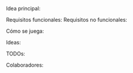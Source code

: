 Idea principal:

Requisitos funcionales:
Requisitos no funcionales:

Cómo se juega:

Ideas:

TODOs:

Colaboradores:
